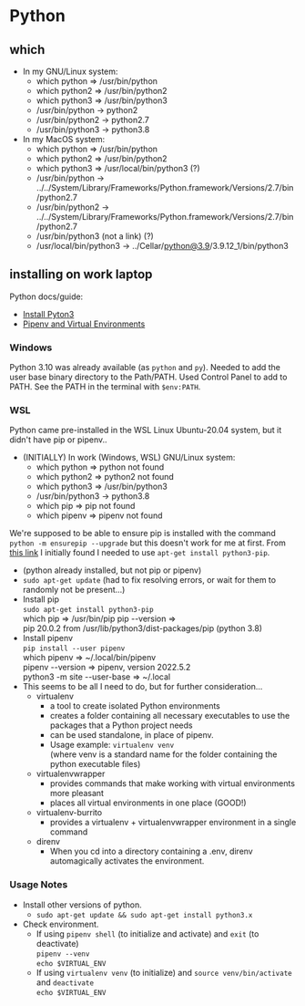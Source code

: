 # Python

## which

* In my GNU/Linux system:
  * which python => /usr/bin/python
  * which python2 => /usr/bin/python2
  * which python3 => /usr/bin/python3
  * /usr/bin/python -> python2
  * /usr/bin/python2 -> python2.7
  * /usr/bin/python3 -> python3.8
* In my MacOS system:
  * which python => /usr/bin/python
  * which python2 => /usr/bin/python2
  * which python3 => /usr/local/bin/python3 (?)
  * /usr/bin/python -> ../../System/Library/Frameworks/Python.framework/Versions/2.7/bin/python2.7
  * /usr/bin/python2 -> ../../System/Library/Frameworks/Python.framework/Versions/2.7/bin/python2.7
  * /usr/bin/python3  (not a link)  (?)
  * /usr/local/bin/python3 -> ../Cellar/python@3.9/3.9.12_1/bin/python3

## installing on work laptop

Python docs/guide:

* [Install Pyton3](https://docs.python-guide.org/starting/install3/linux/)
* [Pipenv and Virtual Environments](https://docs.python-guide.org/dev/virtualenvs/#virtualenvironments-ref)

### Windows

Python 3.10 was already available (as `python` and `py`).  Needed to add the
user base binary directory to the Path/PATH.  Used Control Panel to add to PATH.
See the PATH in the terminal with `$env:PATH`.

### WSL

Python came pre-installed in the WSL Linux Ubuntu-20.04 system, but it didn't
have pip or pipenv..

* (INITIALLY) In work (Windows, WSL) GNU/Linux system:
  * which python => python not found
  * which python2 => python2 not found
  * which python3 => /usr/bin/python3
  * /usr/bin/python3 -> python3.8
  * which pip => pip not found
  * which pipenv => pipenv not found

We're supposed to be able to ensure pip is installed with the command
`python -m ensurepip --upgrade` but this doesn't work for me at first.  From
[this link](https://stackoverflow.com/questions/29871372/i-have-python3-4-but-no-pip-or-ensurepip-is-something-wrong-with-my-python3-4)
I initially found I needed to use `apt-get install python3-pip`.

* (python already installed, but not pip or pipenv)
* `sudo apt-get update` (had to fix resolving errors, or wait for them to
  randomly not be present...)
* Install pip  
  `sudo apt-get install python3-pip`  
  which pip => /usr/bin/pip
  pip --version =>  
  pip 20.0.2 from /usr/lib/python3/dist-packages/pip (python 3.8)
* Install pipenv  
  `pip install --user pipenv`  
  which pipenv => ~/.local/bin/pipenv  
  pipenv --version => pipenv, version 2022.5.2  
  python3 -m site --user-base => ~/.local
* This seems to be all I need to do, but for further consideration...
  * virtualenv
    * a tool to create isolated Python environments
    * creates a folder containing all necessary executables to use the packages
    that a Python project needs
    * can be used standalone, in place of pipenv.
    * Usage example: `virtualenv venv`  
      (where venv is a standard name for the folder containing the python
      executable files)
  * virtualenvwrapper
    * provides commands that make working with virtual environments more pleasant
    * places all virtual environments in one place (GOOD!)
  * virtualenv-burrito
    * provides a virtualenv + virtualenvwrapper environment in a single command
  * direnv
    * When you cd into a directory containing a .env, direnv automagically
    activates the environment.

### Usage Notes

* Install other versions of python.
  * `sudo apt-get update && sudo apt-get install python3.x`
* Check environment.
  * If using `pipenv shell` (to initialize and activate) and `exit` (to
  deactivate)  
    `pipenv --venv`  
    `echo $VIRTUAL_ENV`
  * If using `virtualenv venv` (to initialize) and `source venv/bin/activate`
  and `deactivate`  
    `echo $VIRTUAL_ENV`
